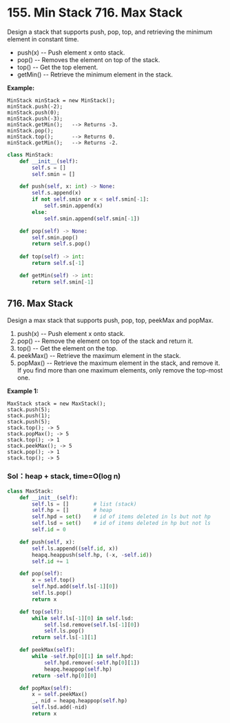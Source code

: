 # 155. Min Stack 716. Max Stack

Design a stack that supports push, pop, top, and retrieving the minimum element in constant time.

* push\(x\) -- Push element x onto stack.
* pop\(\) -- Removes the element on top of the stack.
* top\(\) -- Get the top element.
* getMin\(\) -- Retrieve the minimum element in the stack.

**Example:**

```text
MinStack minStack = new MinStack();
minStack.push(-2);
minStack.push(0);
minStack.push(-3);
minStack.getMin();   --> Returns -3.
minStack.pop();
minStack.top();      --> Returns 0.
minStack.getMin();   --> Returns -2.
```

```python
class MinStack:
    def __init__(self):
        self.s = []
        self.smin = []

    def push(self, x: int) -> None:
        self.s.append(x)
        if not self.smin or x < self.smin[-1]:     
            self.smin.append(x)
        else:
            self.smin.append(self.smin[-1])

    def pop(self) -> None:
        self.smin.pop()
        return self.s.pop()
    
    def top(self) -> int:
        return self.s[-1]

    def getMin(self) -> int:
        return self.smin[-1]
```

## 716. Max Stack

Design a max stack that supports push, pop, top, peekMax and popMax.

1. push\(x\) -- Push element x onto stack.
2. pop\(\) -- Remove the element on top of the stack and return it.
3. top\(\) -- Get the element on the top.
4. peekMax\(\) -- Retrieve the maximum element in the stack.
5. popMax\(\) -- Retrieve the maximum element in the stack, and remove it. If you find more than one maximum elements, only remove the top-most one.

**Example 1:**  


```text
MaxStack stack = new MaxStack();
stack.push(5); 
stack.push(1);
stack.push(5);
stack.top(); -> 5
stack.popMax(); -> 5
stack.top(); -> 1
stack.peekMax(); -> 5
stack.pop(); -> 1
stack.top(); -> 5
```

### Sol：heap + stack, time=O\(log n\)

```python
class MaxStack:
    def __init__(self):
        self.ls = []        # list (stack)
        self.hp = []        # heap
        self.hpd = set()    # id of items deleted in ls but not hp
        self.lsd = set()    # id of items deleted in hp but not ls
        self.id = 0

    def push(self, x):
        self.ls.append((self.id, x))
        heapq.heappush(self.hp, (-x, -self.id))
        self.id += 1

    def pop(self):
        x = self.top()
        self.hpd.add(self.ls[-1][0])
        self.ls.pop()
        return x

    def top(self):
        while self.ls[-1][0] in self.lsd:
            self.lsd.remove(self.ls[-1][0])
            self.ls.pop()
        return self.ls[-1][1]

    def peekMax(self):
        while -self.hp[0][1] in self.hpd:
            self.hpd.remove(-self.hp[0][1])
            heapq.heappop(self.hp)
        return -self.hp[0][0]

    def popMax(self):
        x = self.peekMax()
        _, nid = heapq.heappop(self.hp)
        self.lsd.add(-nid)
        return x
```

